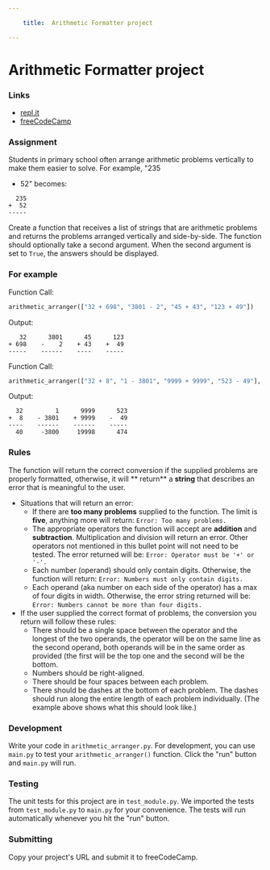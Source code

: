 ```yaml
---

    title:  Arithmetic Formatter project

---
```


# Arithmetic Formatter project

### Links

- [repl.it](https://repl.it/@EugeneKh/arithmeticformatter)
- [freeCodeCamp](https://www.freecodecamp.org/learn/scientific-computing-with-python/scientific-computing-with-python-projects/arithmetic-formatter)

### Assignment

Students in primary school often arrange arithmetic problems vertically to make them easier to solve. For example, "235
+ 52" becomes:

```
  235
+  52
-----
```

Create a function that receives a list of strings that are arithmetic problems and returns the problems arranged
vertically and side-by-side. The function should optionally take a second argument. When the second argument is set
to `True`, the answers should be displayed.

### For example

Function Call:

```python
arithmetic_arranger(["32 + 698", "3801 - 2", "45 + 43", "123 + 49"])
```

Output:

```
   32      3801      45      123
+ 698    -    2    + 43    +  49
-----    ------    ----    -----
```

Function Call:

```py
arithmetic_arranger(["32 + 8", "1 - 3801", "9999 + 9999", "523 - 49"], True)
```

Output:

```
  32         1      9999      523
+  8    - 3801    + 9999    -  49
----    ------    ------    -----
  40     -3800     19998      474
```

### Rules

The function will return the correct conversion if the supplied problems are properly formatted, otherwise, it will **
return** a **string** that describes an error that is meaningful to the user.

* Situations that will return an error:
    * If there are **too many problems** supplied to the function. The limit is **five**, anything more will return:
      `Error: Too many problems.`
    * The appropriate operators the function will accept are **addition** and **subtraction**. Multiplication and
      division will return an error. Other operators not mentioned in this bullet point will not need to be tested. The
      error returned will be:
      `Error: Operator must be '+' or '-'.`
    * Each number (operand) should only contain digits. Otherwise, the function will return:
      `Error: Numbers must only contain digits.`
    * Each operand (aka number on each side of the operator) has a max of four digits in width. Otherwise, the error
      string returned will be:
      `Error: Numbers cannot be more than four digits.`
* If the user supplied the correct format of problems, the conversion you return will follow these rules:
    * There should be a single space between the operator and the longest of the two operands, the operator will be on
      the same line as the second operand, both operands will be in the same order as provided (the first will be the
      top one and the second will be the bottom.
    * Numbers should be right-aligned.
    * There should be four spaces between each problem.
    * There should be dashes at the bottom of each problem. The dashes should run along the entire length of each
      problem individually. (The example above shows what this should look like.)

### Development

Write your code in `arithmetic_arranger.py`. For development, you can use `main.py` to test your `arithmetic_arranger()`
function. Click the "run" button and `main.py` will run.

### Testing

The unit tests for this project are in `test_module.py`. We imported the tests from `test_module.py` to `main.py` for
your convenience. The tests will run automatically whenever you hit the "run" button.

### Submitting

Copy your project's URL and submit it to freeCodeCamp.

